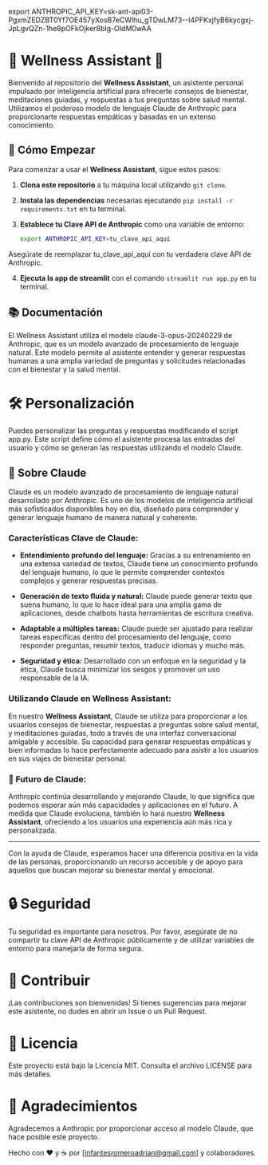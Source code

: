 

export ANTHROPIC_API_KEY=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

# 🧘 Wellness Assistant 🧘

Bienvenido al repositorio del **Wellness Assistant**, un asistente personal impulsado por inteligencia artificial para ofrecerte consejos de bienestar, meditaciones guiadas, y respuestas a tus preguntas sobre salud mental. Utilizamos el poderoso modelo de lenguaje Claude de Anthropic para proporcionarte respuestas empáticas y basadas en un extenso conocimiento.

## 🚀 Cómo Empezar

Para comenzar a usar el **Wellness Assistant**, sigue estos pasos:

1. **Clona este repositorio** a tu máquina local utilizando `git clone`.

2. **Instala las dependencias** necesarias ejecutando `pip install -r requirements.txt` en tu terminal.

3. **Establece tu Clave API de Anthropic** como una variable de entorno:
   ```bash
   export ANTHROPIC_API_KEY=tu_clave_api_aquí
   
Asegúrate de reemplazar tu_clave_api_aquí con tu verdadera clave API de Anthropic.

4. **Ejecuta la app de streamlit** con el comando `streamlit run app.py` en tu terminal.

## 📚 Documentación
El Wellness Assistant utiliza el modelo claude-3-opus-20240229 de Anthropic, que es un modelo avanzado de procesamiento de lenguaje natural. Este modelo permite al asistente entender y generar respuestas humanas a una amplia variedad de preguntas y solicitudes relacionadas con el bienestar y la salud mental.

# 🛠️ Personalización
Puedes personalizar las preguntas y respuestas modificando el script app.py. Este script define cómo el asistente procesa las entradas del usuario y cómo se generan las respuestas utilizando el modelo Claude.

## 🤖 Sobre Claude

Claude es un modelo avanzado de procesamiento de lenguaje natural desarrollado por Anthropic. Es uno de los modelos de inteligencia artificial más sofisticados disponibles hoy en día, diseñado para comprender y generar lenguaje humano de manera natural y coherente.

### Características Clave de Claude:

- **Entendimiento profundo del lenguaje:** Gracias a su entrenamiento en una extensa variedad de textos, Claude tiene un conocimiento profundo del lenguaje humano, lo que le permite comprender contextos complejos y generar respuestas precisas.

- **Generación de texto fluida y natural:** Claude puede generar texto que suena humano, lo que lo hace ideal para una amplia gama de aplicaciones, desde chatbots hasta herramientas de escritura creativa.

- **Adaptable a múltiples tareas:** Claude puede ser ajustado para realizar tareas específicas dentro del procesamiento del lenguaje, como responder preguntas, resumir textos, traducir idiomas y mucho más.

- **Seguridad y ética:** Desarrollado con un enfoque en la seguridad y la ética, Claude busca minimizar los sesgos y promover un uso responsable de la IA.

### Utilizando Claude en Wellness Assistant:

En nuestro **Wellness Assistant**, Claude se utiliza para proporcionar a los usuarios consejos de bienestar, respuestas a preguntas sobre salud mental, y meditaciones guiadas, todo a través de una interfaz conversacional amigable y accesible. Su capacidad para generar respuestas empáticas y bien informadas lo hace perfectamente adecuado para asistir a los usuarios en sus viajes de bienestar personal.

### 🚀 Futuro de Claude:

Anthropic continúa desarrollando y mejorando Claude, lo que significa que podemos esperar aún más capacidades y aplicaciones en el futuro. A medida que Claude evoluciona, también lo hará nuestro **Wellness Assistant**, ofreciendo a los usuarios una experiencia aún más rica y personalizada.

---

Con la ayuda de Claude, esperamos hacer una diferencia positiva en la vida de las personas, proporcionando un recurso accesible y de apoyo para aquellos que buscan mejorar su bienestar mental y emocional.


# 🔒 Seguridad
Tu seguridad es importante para nosotros. Por favor, asegúrate de no compartir tu clave API de Anthropic públicamente y de utilizar variables de entorno para manejarla de forma segura.

# 💬 Contribuir
¡Las contribuciones son bienvenidas! Si tienes sugerencias para mejorar este asistente, no dudes en abrir un Issue o un Pull Request.

# 📝 Licencia
Este proyecto está bajo la Licencia MIT. Consulta el archivo LICENSE para más detalles.

# 🤝 Agradecimientos
Agradecemos a Anthropic por proporcionar acceso al modelo Claude, que hace posible este proyecto.

Hecho con ❤️ y ☕ por [infantesromeroadrian@gmail.com] y colaboradores.